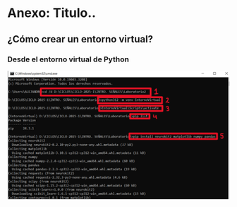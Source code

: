 # Anexo: Titulo..

## ¿Cómo crear un entorno virtual?

### Desde el entorno virtual de Python
![FIG1 - Señal EMG](./Imágenes%20en%20el%20Anexo/FIG1.png)





